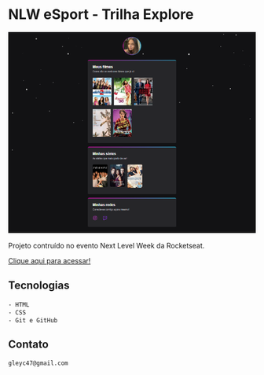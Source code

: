 # NLW eSport - Trilha Explore

![printdesafio](./github/printdesafio.png)


Projeto contruído no evento Next Level Week da Rocketseat. 

[Clique aqui para acessar!](https://gleycianecosta.github.io/Desafio-NLW/)

## Tecnologias
    - HTML
    - CSS
    - Git e GitHub

## Contato

    gleyc47@gmail.com    